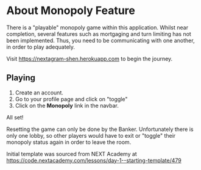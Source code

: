 # About Monopoly Feature

There is a "playable" monopoly game within this application. Whilst near completion, several features such as mortgaging and turn limiting has not been implemented. Thus, you need to be communicating with one another, in order to play adequately.

Visit https://nextagram-shen.herokuapp.com to begin the journey.

## Playing
1. Create an account.
2. Go to your profile page and click on "toggle"
3. Click on the **Monopoly** link in the navbar.

All set!

Resetting the game can only be done by the Banker.
Unfortunately there is only one lobby, so other players would have to exit or "toggle" their monopoly status again in order to leave the room.


Initial template was sourced from NEXT Academy at https://code.nextacademy.com/lessons/day-1--starting-template/479
